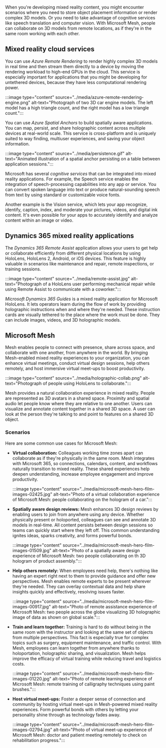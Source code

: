 When you're developing mixed reality content, you might encounter scenarios where you need to store object placement information or render complex 3D models. Or you need to take advantage of cognitive services like speech translation and computer vision. With Microsoft Mesh, people can collaborate on 3D models from remote locations, as if they're in the same room working with each other.

## Mixed reality cloud services

You can use *Azure Remote Rendering* to render highly complex 3D models in real time and then stream them directly to a device by moving the rendering workload to high-end GPUs in the cloud. This service is especially important for applications that you might be developing for untethered devices, because they have less computational rendering power.

:::image type="content" source="../media/azure-remote-rendering-engine.png" alt-text="Photograph of two 3D car engine models. The left model has a high triangle count, and the right model has a low triangle count.":::

You can use *Azure Spatial Anchors* to build spatially aware applications. You can map, persist, and share holographic content across multiple devices at real-world scale. This service is cross-platform and is uniquely suited to way finding, multiuser experiences, and saving your object information.

:::image type="content" source="../media/persistence.gif" alt-text="Animated illustration of a spatial anchor persisting on a table between application sessions.":::

Microsoft has several *cognitive services* that can be integrated into mixed reality applications. For example, the Speech service enables the integration of speech-processing capabilities into any app or service. You can convert spoken language into text or produce natural-sounding speech from text by using standard or customizable voice fonts.

Another example is the Vision service, which lets your app recognize, identify, caption, index, and moderate your pictures, videos, and digital ink content. It's even possible for your apps to accurately identify and analyze content within an image or video.

## Dynamics 365 mixed reality applications

The *Dynamics 365 Remote Assist* application allows your users to get help or collaborate efficiently from different physical locations by using HoloLens, HoloLens 2, Android, or iOS devices. This feature is highly valuable in scenarios like maintenance and repair, remote inspections, or training sessions.

:::image type="content" source="../media/remote-assist.jpg" alt-text="Photograph of a HoloLens user performing mechanical repair while using Remote Assist to communicate with a coworker.":::

*Microsoft Dynamics 365 Guides* is a mixed reality application for Microsoft HoloLens. It lets operators learn during the flow of work by providing holographic instructions when and where they're needed. These instruction cards are visually tethered to the place where the work must be done. They can include images, videos, and 3D holographic models.

## Microsoft Mesh

Mesh enables people to connect with presence, share across space, and collaborate with one another, from anywhere in the world. By bringing Mesh-enabled mixed reality experiences to your organization, you can enhance virtual meetings, conduct virtual design sessions, help others remotely, and host immersive virtual meet-ups to boost productivity.  

:::image type="content" source="../media/holographic-collab.png" alt-text="Photograph of people using HoloLens to collaborate.":::

Mesh provides a natural collaboration experience in mixed reality. People are represented as 3D avatars in a shared space. Proximity and spatial audio let people know where they are relative to one another. Users can visualize and annotate content together in a shared 3D space. A user can look at the person they're talking to and point to features on a shared 3D object.

### Scenarios

Here are some common use cases for Microsoft Mesh:  

- **Virtual collaboration:** Colleagues working time zones apart can collaborate as if they're physically in the same room. Mesh integrates with Microsoft 365, so connections, calendars, content, and workflows naturally transition to mixed reality. These shared experiences help deepen understanding, increase employee engagement and improve productivity.

     :::image type="content" source="../media/microsoft-mesh-hero-film-images-02425.jpg" alt-text="Photo of a virtual collaboration experience of Microsoft Mesh: people collaborating on the hologram of a car.":::

- **Spatially aware design reviews:** Mesh enhances 3D design reviews by enabling users to join from anywhere using any device. Whether physically present or holoported, colleagues can see and annotate 3D models in real-time. All content persists between design sessions so teams can quickly start where they left off. This common understanding ignites ideas, sparks creativity, and forms powerful bonds.

     :::image type="content" source="../media/microsoft-mesh-hero-film-images-01509.jpg" alt-text="Photo of a spatially aware design experience of Microsoft Mesh: two people collaborating on th 3D hologram of product assembly.":::

- **Help others remotely:** When employees need help, there's nothing like having an expert right next to them to provide guidance and offer new perspectives. Mesh enables remote experts to be present wherever they're needed. They can overlay contextual data and help share insights quickly and effectively, resolving issues faster.

    :::image type="content" source="../media/microsoft-mesh-hero-film-images-00917.jpg" alt-text="Photo of remote assistance experience of Microsoft Mesh: two people across the globe visualizing 3D holographic image of data as shown on global scale.":::

- **Train and learn together:** Training is hard to do without being in the same room with the instructor and looking at the same set of objects from multiple perspectives. This fact is especially true for complex topics such as surgery, equipment maintenance, and traffic control. With Mesh, employees can learn together from anywhere thanks to holoportation, holographic sharing, and visualization. Mesh helps improve the efficacy of virtual training while reducing travel and logistics costs.

     :::image type="content" source="../media/microsoft-mesh-hero-film-images-01220.jpg" alt-text="Photo of remote learning experience of Microsoft Mesh: remote training of calligraphy techniques using paint brushes.":::

- **Host virtual meet-ups:** Foster a deeper sense of connection and community by hosting virtual meet-ups in Mesh-powered mixed reality experiences. Form powerful bonds with others by letting your personality shine through as technology fades away.

     :::image type="content" source="../media/microsoft-mesh-hero-film-images-02794.jpg" alt-text="Photo of virtual meet-up experience of Microsoft Mesh: doctor and patient meeting remotely to check on rehabilitation progress.":::
